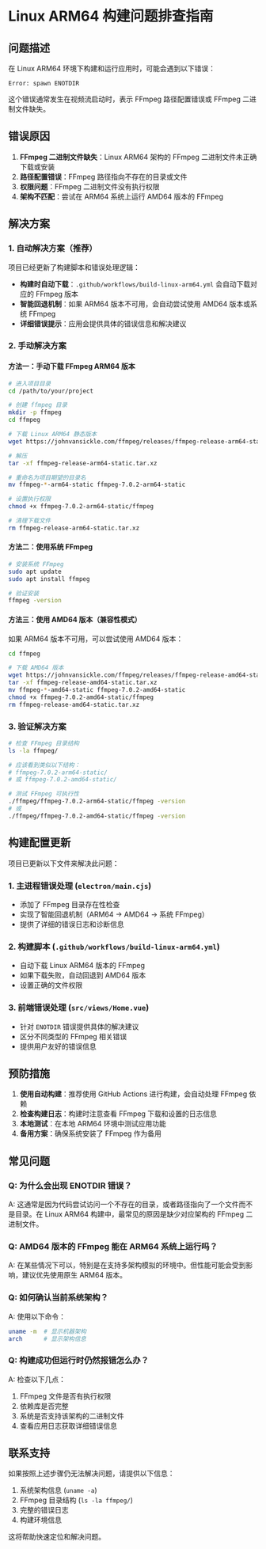 # Linux ARM64 构建问题排查指南

## 问题描述

在 Linux ARM64 环境下构建和运行应用时，可能会遇到以下错误：

```
Error: spawn ENOTDIR
```

这个错误通常发生在视频流启动时，表示 FFmpeg 路径配置错误或 FFmpeg 二进制文件缺失。

## 错误原因

1. **FFmpeg 二进制文件缺失**：Linux ARM64 架构的 FFmpeg 二进制文件未正确下载或安装
2. **路径配置错误**：FFmpeg 路径指向不存在的目录或文件
3. **权限问题**：FFmpeg 二进制文件没有执行权限
4. **架构不匹配**：尝试在 ARM64 系统上运行 AMD64 版本的 FFmpeg

## 解决方案

### 1. 自动解决方案（推荐）

项目已经更新了构建脚本和错误处理逻辑：

- **构建时自动下载**：`.github/workflows/build-linux-arm64.yml` 会自动下载对应的 FFmpeg 版本
- **智能回退机制**：如果 ARM64 版本不可用，会自动尝试使用 AMD64 版本或系统 FFmpeg
- **详细错误提示**：应用会提供具体的错误信息和解决建议

### 2. 手动解决方案

#### 方法一：手动下载 FFmpeg ARM64 版本

```bash
# 进入项目目录
cd /path/to/your/project

# 创建 ffmpeg 目录
mkdir -p ffmpeg
cd ffmpeg

# 下载 Linux ARM64 静态版本
wget https://johnvansickle.com/ffmpeg/releases/ffmpeg-release-arm64-static.tar.xz

# 解压
tar -xf ffmpeg-release-arm64-static.tar.xz

# 重命名为项目期望的目录名
mv ffmpeg-*-arm64-static ffmpeg-7.0.2-arm64-static

# 设置执行权限
chmod +x ffmpeg-7.0.2-arm64-static/ffmpeg

# 清理下载文件
rm ffmpeg-release-arm64-static.tar.xz
```

#### 方法二：使用系统 FFmpeg

```bash
# 安装系统 FFmpeg
sudo apt update
sudo apt install ffmpeg

# 验证安装
ffmpeg -version
```

#### 方法三：使用 AMD64 版本（兼容性模式）

如果 ARM64 版本不可用，可以尝试使用 AMD64 版本：

```bash
cd ffmpeg

# 下载 AMD64 版本
wget https://johnvansickle.com/ffmpeg/releases/ffmpeg-release-amd64-static.tar.xz
tar -xf ffmpeg-release-amd64-static.tar.xz
mv ffmpeg-*-amd64-static ffmpeg-7.0.2-amd64-static
chmod +x ffmpeg-7.0.2-amd64-static/ffmpeg
rm ffmpeg-release-amd64-static.tar.xz
```

### 3. 验证解决方案

```bash
# 检查 FFmpeg 目录结构
ls -la ffmpeg/

# 应该看到类似以下结构：
# ffmpeg-7.0.2-arm64-static/
# 或 ffmpeg-7.0.2-amd64-static/

# 测试 FFmpeg 可执行性
./ffmpeg/ffmpeg-7.0.2-arm64-static/ffmpeg -version
# 或
./ffmpeg/ffmpeg-7.0.2-amd64-static/ffmpeg -version
```

## 构建配置更新

项目已更新以下文件来解决此问题：

### 1. 主进程错误处理 (`electron/main.cjs`)

- 添加了 FFmpeg 目录存在性检查
- 实现了智能回退机制（ARM64 → AMD64 → 系统 FFmpeg）
- 提供了详细的错误日志和诊断信息

### 2. 构建脚本 (`.github/workflows/build-linux-arm64.yml`)

- 自动下载 Linux ARM64 版本的 FFmpeg
- 如果下载失败，自动回退到 AMD64 版本
- 设置正确的文件权限

### 3. 前端错误处理 (`src/views/Home.vue`)

- 针对 `ENOTDIR` 错误提供具体的解决建议
- 区分不同类型的 FFmpeg 相关错误
- 提供用户友好的错误信息

## 预防措施

1. **使用自动构建**：推荐使用 GitHub Actions 进行构建，会自动处理 FFmpeg 依赖
2. **检查构建日志**：构建时注意查看 FFmpeg 下载和设置的日志信息
3. **本地测试**：在本地 ARM64 环境中测试应用功能
4. **备用方案**：确保系统安装了 FFmpeg 作为备用

## 常见问题

### Q: 为什么会出现 ENOTDIR 错误？
A: 这通常是因为代码尝试访问一个不存在的目录，或者路径指向了一个文件而不是目录。在 Linux ARM64 构建中，最常见的原因是缺少对应架构的 FFmpeg 二进制文件。

### Q: AMD64 版本的 FFmpeg 能在 ARM64 系统上运行吗？
A: 在某些情况下可以，特别是在支持多架构模拟的环境中。但性能可能会受到影响，建议优先使用原生 ARM64 版本。

### Q: 如何确认当前系统架构？
A: 使用以下命令：
```bash
uname -m  # 显示机器架构
arch      # 显示架构信息
```

### Q: 构建成功但运行时仍然报错怎么办？
A: 检查以下几点：
1. FFmpeg 文件是否有执行权限
2. 依赖库是否完整
3. 系统是否支持该架构的二进制文件
4. 查看应用日志获取详细错误信息

## 联系支持

如果按照上述步骤仍无法解决问题，请提供以下信息：

1. 系统架构信息 (`uname -a`)
2. FFmpeg 目录结构 (`ls -la ffmpeg/`)
3. 完整的错误日志
4. 构建环境信息

这将帮助快速定位和解决问题。